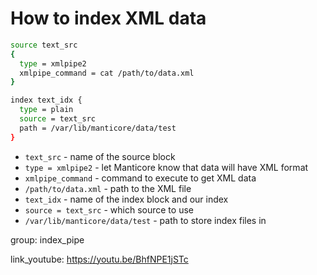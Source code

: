 # How to index XML data

```bash
source text_src
{
  type = xmlpipe2
  xmlpipe_command = cat /path/to/data.xml
}

index text_idx {
  type = plain
  source = text_src
  path = /var/lib/manticore/data/test
}
```

- `text_src` - name of the source block
- `type = xmlpipe2` - let Manticore know that data will have XML format
- `xmlpipe_command` - command to execute to get XML data
- `/path/to/data.xml` - path to the XML file
- `text_idx` - name of the index block and our index
- `source = text_src` - which source to use
- `/var/lib/manticore/data/test` - path to store index files in

group: index_pipe


link_youtube: https://youtu.be/BhfNPE1jSTc
